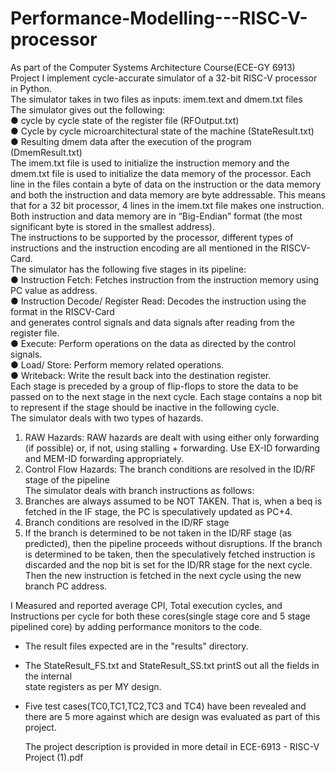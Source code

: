 # Performance-Modelling---RISC-V-processor
As part of the Computer Systems Architecture Course(ECE-GY 6913) Project I implement cycle-accurate simulator of a 32-bit RISC-V processor in 
Python.</br>
The simulator takes in two files as inputs: imem.text and dmem.txt files</br>
The simulator  gives out the following:</br>
● cycle by cycle state of the register file (RFOutput.txt)</br>
● Cycle by cycle microarchitectural state of the machine (StateResult.txt)</br>
● Resulting dmem data after the execution of the program (DmemResult.txt)</br>
The imem.txt file is used to initialize the instruction memory and the dmem.txt file is used to initialize the
data memory of the processor. Each line in the files contain a byte of data on the instruction or the data
memory and both the instruction and data memory are byte addressable. This means that for a 32 bit
processor, 4 lines in the imem.txt file makes one instruction. Both instruction and data memory are in
“Big-Endian” format (the most significant byte is stored in the smallest address).</br>
The instructions to be supported by the processor, different types of instructions and the instruction encoding are all mentioned in the RISCV-Card.</br>
The simulator has the following five stages in its pipeline:</br>
● Instruction Fetch: Fetches instruction from the instruction memory using PC value as address.</br>
● Instruction Decode/ Register Read: Decodes the instruction using the format in the RISCV-Card</br>
and generates control signals and data signals after reading from the register file.</br>
● Execute: Perform operations on the data as directed by the control signals.</br>
● Load/ Store: Perform memory related operations.</br>
● Writeback: Write the result back into the destination register. </br>
Each stage is preceded by a group of flip-flops to store the data to be passed on to the next stage in the
next cycle. Each stage contains a nop bit to represent if the stage should be inactive in the following
cycle.</br>
The simulator deals with two types of hazards.</br>
1. RAW Hazards: RAW hazards are dealt with using either only forwarding (if possible) or, if not,
using stalling + forwarding. Use EX-ID forwarding and MEM-ID forwarding appropriately.</br>
2. Control Flow Hazards: The branch conditions are resolved in the ID/RF stage of the pipeline</br>
The simulator deals with branch instructions as follows:</br>
1. Branches are always assumed to be NOT TAKEN. That is, when a beq is fetched in the IF stage, the
PC is speculatively updated as PC+4.</br>
2. Branch conditions are resolved in the ID/RF stage</br>
3. If the branch is determined to be not taken in the ID/RF stage (as predicted), then the pipeline
proceeds without disruptions. If the branch is determined to be taken, then the speculatively
fetched instruction is discarded and the nop bit is set for the ID/RR stage for the next cycle. Then
the new instruction is fetched in the next cycle using the new branch PC address.</br>

I Measured and reported average CPI, Total execution cycles, and Instructions per cycle for both these cores(single stage core and 5 stage pipelined core)
by adding performance monitors to the code.

- The result files expected are in the "results" directory.</br>
  
- The StateResult_FS.txt and StateResult_SS.txt printS out all the fields in the internal</br>
  state registers as per MY  design. 
  
- Five test cases(TC0,TC1,TC2,TC3 and TC4) have been revealed and there are 5 more against which are design was
  evaluated as part of this project.</br>
  
  The project description is provided in more detail in ECE-6913 - RISC-V Project (1).pdf
